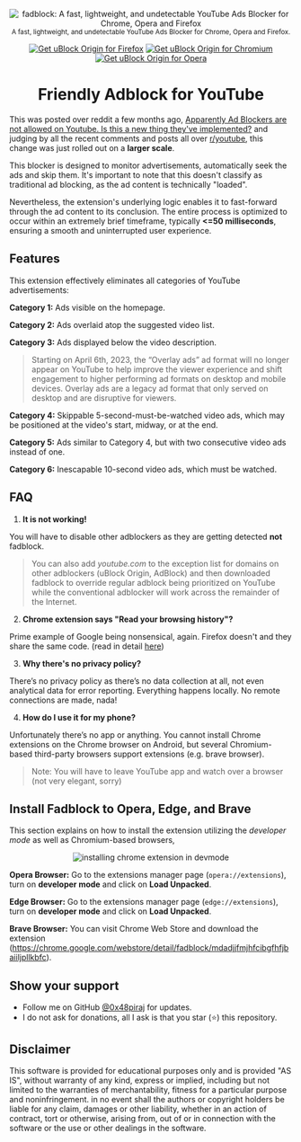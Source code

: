 <p align="center">
  <img src="https://github.com/0x48piraj/fadblock/assets/5800726/cf39ef9f-779b-43ca-93f7-ee0bb2a93323" alt="fadblock: A fast, lightweight, and undetectable YouTube Ads Blocker for Chrome, Opera and Firefox"></img>
  <br/>
  <sub>A fast, lightweight, and undetectable YouTube Ads Blocker for Chrome, Opera and Firefox.</sub>
</p>

<p align="center">
	<a href="https://addons.mozilla.org/addon/fadblock/"><img src="https://user-images.githubusercontent.com/585534/107280546-7b9b2a00-6a26-11eb-8f9f-f95932f4bfec.png" alt="Get uBlock Origin for Firefox"></a>
	<a href="https://chrome.google.com/webstore/detail/fadblock/mdadjjfmjhfcibgfhfjbaiiljpllkbfc"><img src="https://user-images.githubusercontent.com/585534/107280622-91a8ea80-6a26-11eb-8d07-77c548b28665.png" alt="Get uBlock Origin for Chromium"></a>
	<a href="https://addons.opera.com/extensions/details/fadblock/"><img src="https://user-images.githubusercontent.com/585534/107280692-ac7b5f00-6a26-11eb-85c7-088926504452.png" alt="Get uBlock Origin for Opera"></a>
</p>

<h1 align="center">Friendly Adblock for YouTube</h1>


This was posted over reddit a few months ago, [Apparently Ad Blockers are not allowed on Youtube. Is this a new thing they've implemented?](https://www.reddit.com/r/youtube/comments/13cfdbi/apparently_ad_blockers_are_not_allowed_on_youtube/?rdt=64832) and judging by all the recent comments and posts all over [r/youtube](https://www.reddit.com/r/youtube/), this change was just rolled out on a **larger scale**.

This blocker is designed to monitor advertisements, automatically seek the ads and skip them. It's important to note that this doesn't classify as traditional ad blocking, as the ad content is technically "loaded".

Nevertheless, the extension's underlying logic enables it to fast-forward through the ad content to its conclusion. The entire process is optimized to occur within an extremely brief timeframe, typically **<=50 milliseconds**, ensuring a smooth and uninterrupted user experience.

## Features

This extension effectively eliminates all categories of YouTube advertisements:

**Category 1:** Ads visible on the homepage.

**Category 2:** Ads overlaid atop the suggested video list.

**Category 3:** Ads displayed below the video description.

> Starting on April 6th, 2023, the “Overlay ads” ad format will no longer appear on YouTube to help improve the viewer experience and shift engagement to higher performing ad formats on desktop and mobile devices. Overlay ads are a legacy ad format that only served on desktop and are disruptive for viewers.

**Category 4:** Skippable 5-second-must-be-watched video ads, which may be positioned at the video's start, midway, or at the end.

**Category 5:** Ads similar  to Category 4, but with two consecutive video ads instead of one.

**Category 6:** Inescapable 10-second video ads, which must be watched.

## FAQ

1. **It is not working!**

You will have to disable other adblockers as they are getting detected **not** fadblock.

> You can also add _youtube.com_ to the exception list for domains on other adblockers (uBlock Origin, AdBlock) and then downloaded fadblock to override regular adblock being prioritized on YouTube while the conventional adblocker will work across the remainder of the Internet.

2. **Chrome extension says "Read your browsing history"?**

Prime example of Google being nonsensical, again. Firefox doesn't and they share the same code. (read in detail [here](https://stackoverflow.com/a/64063834))

3. **Why there's no privacy policy?**

There’s no privacy policy as there’s no data collection at all, not even analytical data for error reporting. Everything happens locally. No remote connections are made, nada!

4. **How do I use it for my phone?**

Unfortunately there’s no app or anything. You cannot install Chrome extensions on the Chrome browser on Android, but several Chromium-based third-party browsers support extensions (e.g. brave browser).

> Note: You will have to leave YouTube app and watch over a browser (not very elegant, sorry)


## Install Fadblock to Opera, Edge, and Brave

This section explains on how to install the extension utilizing the _developer mode_ as well as Chromium-based browsers,

<p align="center">
  <img src="https://bashvlas.com/blog/install-chrome-extension-in-developer-mode/example.gif" alt="installing chrome extension in devmode"></img>
</p>

**Opera Browser:** Go to the extensions manager page (`opera://extensions`), turn on **developer mode** and click on **Load Unpacked**.

**Edge Browser:** Go to the extensions manager page (`edge://extensions`), turn on **developer mode** and click on **Load Unpacked**.

**Brave Browser:** You can visit Chrome Web Store and download the extension (https://chrome.google.com/webstore/detail/fadblock/mdadjjfmjhfcibgfhfjbaiiljpllkbfc).


## Show your support

* Follow me on GitHub [@0x48piraj](https://github.com/0x48piraj) for updates.
* I do not ask for donations, all I ask is that you star (⭐) this repository.


## Disclaimer

This software is provided for educational purposes only and
is provided "AS IS", without warranty of any kind, express or
implied, including but not limited to the warranties of merchantability,
fitness for a particular purpose and noninfringement. in no event shall the
authors or copyright holders be liable for any claim, damages or other
liability, whether in an action of contract, tort or otherwise, arising from,
out of or in connection with the software or the use or other dealings in the
software.